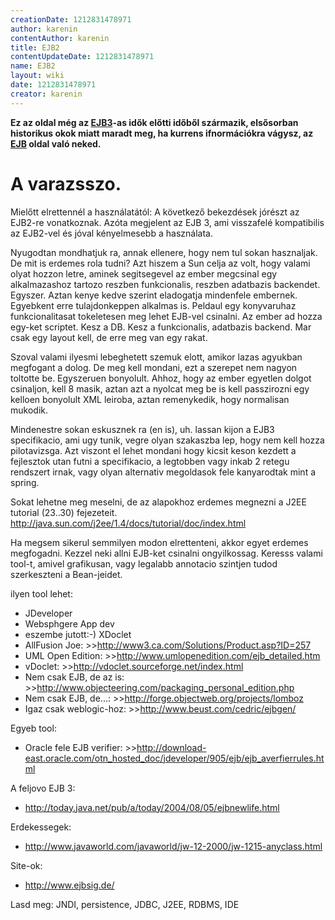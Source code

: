 ```yaml
---
creationDate: 1212831478971 
author: karenin 
contentAuthor: karenin 
title: EJB2 
contentUpdateDate: 1212831478971 
name: EJB2 
layout: wiki 
date: 1212831478971 
creator: karenin 
---
```

__Ez az oldal még az [EJB3](EJB3.html)-as idők előtti időből származik, elsősorban historikus okok miatt maradt meg, ha kurrens ifnormációkra vágysz, az [EJB](EJB.html) oldal való neked.__

# A varazsszo.

Mielőtt elrettennél a használatától: A következő bekezdések jórészt az EJB2-re vonatkoznak. Azóta megjelent az EJB 3, ami visszafelé kompatibilis az EJB2-vel és jóval kényelmesebb a használata.

Nyugodtan mondhatjuk ra, annak ellenere, hogy nem tul sokan hasznaljak. De mit is erdemes rola tudni? Azt hiszem a Sun celja az volt, hogy valami olyat hozzon letre, aminek segitsegevel az ember megcsinal egy alkalmazashoz tartozo reszben funkcionalis, reszben adatbazis backendet. Egyszer. Aztan kenye kedve szerint eladogatja mindenfele embernek. Egyebkent erre tulajdonkeppen alkalmas is. Peldaul egy konyvaruhaz funkcionalitasat tokeletesen meg lehet EJB-vel csinalni. Az ember ad hozza egy-ket scriptet. Kesz a DB. Kesz a funkcionalis, adatbazis backend. Mar csak egy layout kell, de erre meg van egy rakat.

Szoval valami ilyesmi lebeghetett szemuk elott, amikor lazas agyukban megfogant a dolog. De meg kell mondani, ezt a szerepet nem nagyon toltotte be. Egyszeruen bonyolult. Ahhoz, hogy az ember egyetlen dolgot csinaljon, kell 8 masik, aztan azt a nyolcat meg be is kell passzirozni egy kelloen bonyolult XML leiroba, aztan remenykedik, hogy normalisan mukodik.

Mindenestre sokan eskusznek ra (en is), uh. lassan kijon a EJB3 specifikacio, ami ugy tunik, vegre olyan szakaszba lep, hogy nem kell hozza pilotavizsga. Azt viszont el lehet mondani hogy kicsit keson kezdett a fejlesztok utan futni a specifikacio, a legtobben vagy inkab 2 retegu rendszert irnak, vagy olyan alternativ megoldasok fele kanyarodtak mint a spring.

Sokat lehetne meg meselni, de az alapokhoz erdemes megnezni a J2EE tutorial (23..30) fejezeteit. http://java.sun.com/j2ee/1.4/docs/tutorial/doc/index.html

Ha megsem sikerul semmilyen modon elrettenteni, akkor egyet erdemes megfogadni. Kezzel neki allni EJB-ket csinalni ongyilkossag. Keresss valami tool-t, amivel grafikusan, vagy legalabb annotacio szintjen tudod szerkeszteni a Bean-jeidet.

ilyen tool lehet:

*   JDeveloper
*   Websphgere App dev
*   eszembe jutott:-) XDoclet
*   AllFusion Joe: >>http://www3.ca.com/Solutions/Product.asp?ID=257
*   UML Open Edition: >>http://www.umlopenedition.com/ejb_detailed.htm
*   vDoclet: >>http://vdoclet.sourceforge.net/index.html
*   Nem csak EJB, de az is: >>http://www.objecteering.com/packaging_personal_edition.php
*   Nem csak EJB, de...: >>http://forge.objectweb.org/projects/lomboz
*   Igaz csak weblogic-hoz: >>http://www.beust.com/cedric/ejbgen/



Egyeb tool:


*   Oracle fele EJB verifier: >>http://download-east.oracle.com/otn_hosted_doc/jdeveloper/905/ejb/ejb_averfierrules.html



A feljovo EJB 3:


*   http://today.java.net/pub/a/today/2004/08/05/ejbnewlife.html



Erdekessegek:


*   http://www.javaworld.com/javaworld/jw-12-2000/jw-1215-anyclass.html



Site-ok:


*   http://www.ejbsig.de/



Lasd meg: JNDI, persistence, JDBC, J2EE, RDBMS, IDE
